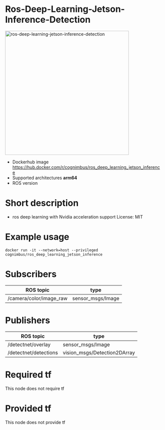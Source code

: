 # Ros-Deep-Learning-Jetson-Inference-Detection

<img src="./ros-deep-learning-jetson-inference-detection/deep-vision-primitives.jpg" alt="ros-deep-learning-jetson-inference-detection" width="400"/>

* Dockerhub image https://hub.docker.com/r/cognimbus/ros_deep_learning_jetson_inference
* Supported architectures <b>arm64</b>
* ROS version <b>
</b>

# Short description
* ros deep learning with Nvidia acceleration support
License: MIT

# Example usage
```
docker run -it --network=host --privileged cognimbus/ros_deep_learning_jetson_inference 
```

# Subscribers
ROS topic | type
--- | ---
/camera/color/image_raw | sensor_msgs/Image


# Publishers
ROS topic | type
--- | ---
/detectnet/overlay | sensor_msgs/Image
/detectnet/detections | vision_msgs/Detection2DArray


# Required tf
This node does not require tf


# Provided tf
This node does not provide tf


